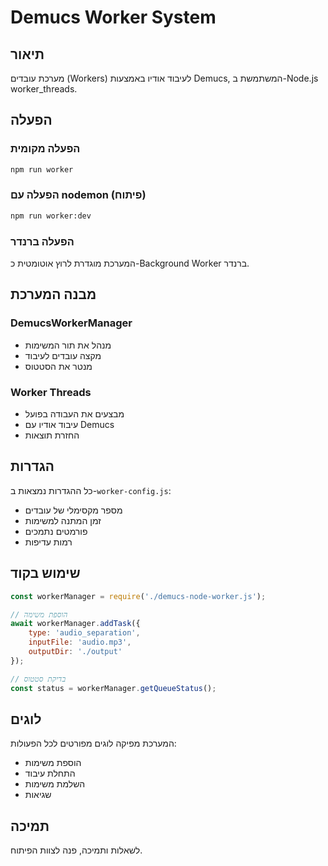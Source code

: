 # Demucs Worker System

## תיאור
מערכת עובדים (Workers) לעיבוד אודיו באמצעות Demucs, המשתמשת ב-Node.js worker_threads.

## הפעלה

### הפעלה מקומית
```bash
npm run worker
```

### הפעלה עם nodemon (פיתוח)
```bash
npm run worker:dev
```

### הפעלה ברנדר
המערכת מוגדרת לרוץ אוטומטית כ-Background Worker ברנדר.

## מבנה המערכת

### DemucsWorkerManager
- מנהל את תור המשימות
- מקצה עובדים לעיבוד
- מנטר את הסטטוס

### Worker Threads
- מבצעים את העבודה בפועל
- עיבוד אודיו עם Demucs
- החזרת תוצאות

## הגדרות
כל ההגדרות נמצאות ב-`worker-config.js`:
- מספר מקסימלי של עובדים
- זמן המתנה למשימות
- פורמטים נתמכים
- רמות עדיפות

## שימוש בקוד
```javascript
const workerManager = require('./demucs-node-worker.js');

// הוספת משימה
await workerManager.addTask({
    type: 'audio_separation',
    inputFile: 'audio.mp3',
    outputDir: './output'
});

// בדיקת סטטוס
const status = workerManager.getQueueStatus();
```

## לוגים
המערכת מפיקה לוגים מפורטים לכל הפעולות:
- הוספת משימות
- התחלת עיבוד
- השלמת משימות
- שגיאות

## תמיכה
לשאלות ותמיכה, פנה לצוות הפיתוח.
